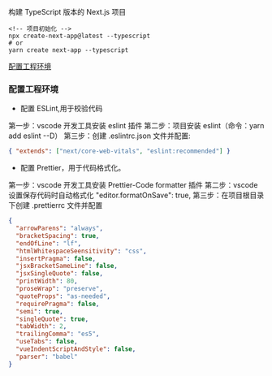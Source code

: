 构建 TypeScript 版本的 Next.js 项目

```
<!-- 项目初始化 -->
npx create-next-app@latest --typescript
# or
yarn create next-app --typescript
```

[配置工程环境](#配置工程环境)

### 配置工程环境

- 配置 ESLint,用于校验代码

第一步：vscode 开发工具安装 eslint 插件
第二步：项目安装 eslint（命令：yarn add eslint --D）
第三步：创建 .eslintrc.json 文件并配置:

```json
{ "extends": ["next/core-web-vitals", "eslint:recommended"] }
```

- 配置 Prettier，用于代码格式化。

第一步：vscode 开发工具安装 Prettier-Code formatter 插件
第二步：vscode 设置保存代码时自动格式化 "editor.formatOnSave": true,
第三步：在项目根目录下创建 .prettierrc 文件并配置

```json
{
  "arrowParens": "always",
  "bracketSpacing": true,
  "endOfLine": "lf",
  "htmlWhitespaceSeensitivity": "css",
  "insertPragma": false,
  "jsxBracketSameLine": false,
  "jsxSingleQuote": false,
  "printWidth": 80,
  "proseWrap": "preserve",
  "quoteProps": "as-needed",
  "requirePragma": false,
  "semi": true,
  "singleQuote": true,
  "tabWidth": 2,
  "trailingComma": "es5",
  "useTabs": false,
  "vueIndentScriptAndStyle": false,
  "parser": "babel"
}
```

